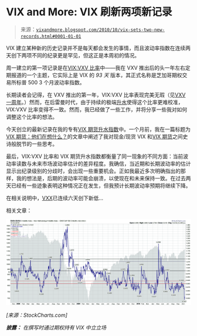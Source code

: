 <!--yml

分类：未分类

日期：2024-05-18 17:01:30

-->

# VIX and More: VIX 刷新两项新记录

> 来源：[`vixandmore.blogspot.com/2010/10/vix-sets-two-new-records.html#0001-01-01`](http://vixandmore.blogspot.com/2010/10/vix-sets-two-new-records.html#0001-01-01)

VIX 建立某种新的历史记录并不是每天都会发生的事情，而且波动率指数在连续两天创下两项不同的纪录更是罕见，但这正是本周初的情况。

周一建立的第一项记录是在[VIX:VXV 比率](http://vixandmore.blogspot.com/search/label/VIX%3AVXV)中——我在 VXV 推出后的头一年左右定期报道的一个主题，它实际上是 VIX 的 *93 天* 版本，其正式名称是芝加哥期权交易所标普 500 3 个月波动率指数。

长期读者会记得，在 VXV 推出的第一年，VIX:VXV 比率表现完美无瑕（见[VXV 一周年](http://vixandmore.blogspot.com/2008/11/vxv-is-one-year-old.html)。）然而，在后雷曼时代，由于持续的极端[升水](http://vixandmore.blogspot.com/search/label/contango)使得这个比率更难校准，VIX:VXV 比率变得不一致。然而，我已经做了一些工作，并将分享一些我对如何调整这个比率的想法。

今天创立的最新记录在我的专有[VIX 期货升水指数](http://vixandmore.blogspot.com/search/label/VIX%20Futures%20Contango%20Index)中。一个月前，我在一篇标题为[VIX 期货：他们在想什么？](http://vixandmore.blogspot.com/2010/09/vix-futures-what-wereare-they-thinking.html)的文章中阐述了我对现金/现货 VIX 和[VIX 期货](http://vixandmore.blogspot.com/search/label/VIX%20futures)之间史诗般脱节的一些思考。

最后，VIX:VXV 比率和 VIX 期货升水指数都衡量了同一现象的不同方面：当前波动率读数与未来市场波动率估计的差异程度。我确信，当近期和长期波动率的估计显示出纪录级别的分歧时，会出现一些重要机会。正如我最近多次明确指出的那样，我的想法是，后期的波动率可能会崩溃，以使现在和未来保持一致。在过去两天已经有一些迹象表明这种情况正在发生，但我预计长期波动率预期将继续下降。

在相关说明中，[VXX](http://vixandmore.blogspot.com/search/label/contango)已连续六天创下新低...

相关文章：

![](img/153744867a232d473b28db71aa4e3ea7.png)

*[来源：StockCharts.com]*

***披露：*** *在撰写时通过期权持有 VIX 中立立场*
